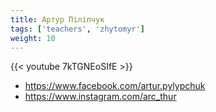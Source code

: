 ```yaml
---
title: Артур Піліпчук
tags: ['teachers', 'zhytomyr']
weight: 10
---
```

{{< youtube 7kTGNEoSIfE >}}

- https://www.facebook.com/artur.pylypchuk
- https://www.instagram.com/arc_thur

